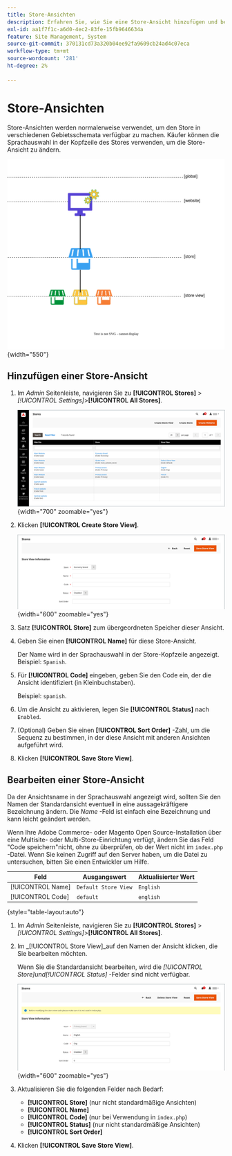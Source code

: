 ```yaml
---
title: Store-Ansichten
description: Erfahren Sie, wie Sie eine Store-Ansicht hinzufügen und bearbeiten.
exl-id: aa1f7f1c-a6d0-4ec2-83fe-15fb9646634a
feature: Site Management, System
source-git-commit: 370131cd73a320b04ee92fa9609cb24ad4c07eca
workflow-type: tm+mt
source-wordcount: '281'
ht-degree: 2%

---
```


# Store-Ansichten

Store-Ansichten werden normalerweise verwendet, um den Store in verschiedenen Gebietsschemata verfügbar zu machen. Käufer können die Sprachauswahl in der Kopfzeile des Stores verwenden, um die Store-Ansicht zu ändern.

![Umfang - mehrere Store-Ansichten](./assets/scope-multiview.svg){width="550"}

## Hinzufügen einer Store-Ansicht

1. Im _Admin_ Seitenleiste, navigieren Sie zu **[!UICONTROL Stores]** > _[!UICONTROL Settings]_>**[!UICONTROL All Stores]**.

   ![Alle Stores](./assets/stores-all.png){width="700" zoomable="yes"}

1. Klicken **[!UICONTROL Create Store View]**.

   ![Store-Ansicht erstellen](./assets/create-store-view.png){width="600" zoomable="yes"}

1. Satz **[!UICONTROL Store]** zum übergeordneten Speicher dieser Ansicht.

1. Geben Sie einen **[!UICONTROL Name]** für diese Store-Ansicht.

   Der Name wird in der Sprachauswahl in der Store-Kopfzeile angezeigt. Beispiel: `Spanish`.

1. Für **[!UICONTROL Code]** eingeben, geben Sie den Code ein, der die Ansicht identifiziert (in Kleinbuchstaben).

   Beispiel: `spanish`.

1. Um die Ansicht zu aktivieren, legen Sie **[!UICONTROL Status]** nach `Enabled`.

1. (Optional) Geben Sie einen **[!UICONTROL Sort Order]** -Zahl, um die Sequenz zu bestimmen, in der diese Ansicht mit anderen Ansichten aufgeführt wird.

1. Klicken **[!UICONTROL Save Store View]**.

## Bearbeiten einer Store-Ansicht

Da der Ansichtsname in der Sprachauswahl angezeigt wird, sollten Sie den Namen der Standardansicht eventuell in eine aussagekräftigere Bezeichnung ändern. Die _Name_ -Feld ist einfach eine Bezeichnung und kann leicht geändert werden.

Wenn Ihre Adobe Commerce- oder Magento Open Source-Installation über eine Multisite- oder Multi-Store-Einrichtung verfügt, ändern Sie das Feld &quot;Code speichern&quot;nicht, ohne zu überprüfen, ob der Wert nicht im `index.php` -Datei. Wenn Sie keinen Zugriff auf den Server haben, um die Datei zu untersuchen, bitten Sie einen Entwickler um Hilfe.

| Feld | Ausgangswert | Aktualisierter Wert |
| ----- | -------------- | ------------- |
| [!UICONTROL Name] | `Default Store View` | `English` |
| [!UICONTROL Code] | `default` | `english` |

{style="table-layout:auto"}

1. Im _Admin_ Seitenleiste, navigieren Sie zu **[!UICONTROL Stores]** >  _[!UICONTROL Settings]_>**[!UICONTROL All Stores]**.

1. Im _[!UICONTROL Store View]_auf den Namen der Ansicht klicken, die Sie bearbeiten möchten.

   Wenn Sie die Standardansicht bearbeiten, wird die _[!UICONTROL Store]_und_[!UICONTROL Status]_ -Felder sind nicht verfügbar.

   ![Store-Ansicht - Standardansicht bearbeiten](./assets/edit-store-view-info.png){width="600" zoomable="yes"}

1. Aktualisieren Sie die folgenden Felder nach Bedarf:

   - **[!UICONTROL Store]** (nur nicht standardmäßige Ansichten)
   - **[!UICONTROL Name]**
   - **[!UICONTROL Code]** (nur bei Verwendung in `index.php`)
   - **[!UICONTROL Status]** (nur nicht standardmäßige Ansichten)
   - **[!UICONTROL Sort Order]**

1. Klicken **[!UICONTROL Save Store View]**.

